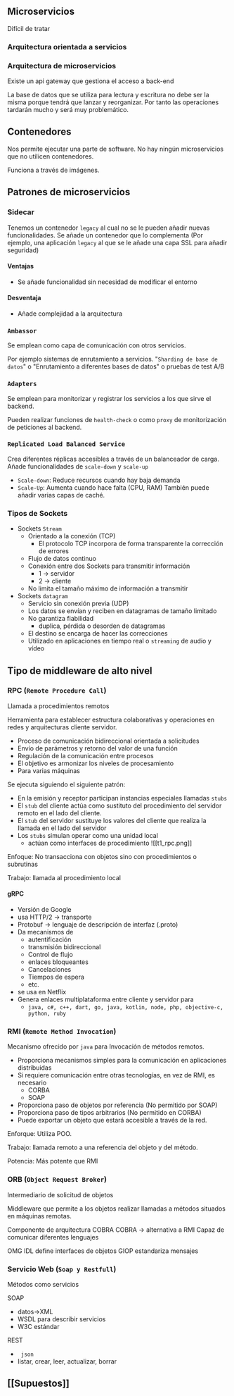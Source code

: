 ## Microservicios

Difícil de tratar


### Arquitectura orientada a servicios

### Arquitectura de microservicios

Existe un api gateway que gestiona el acceso a back-end 

La base de datos que se utiliza para lectura y escritura no debe ser la misma porque tendrá que lanzar y reorganizar. Por tanto las operaciones tardarán mucho y será muy problemático.

## Contenedores

Nos permite ejecutar una parte de software. No hay ningún microservicios que no utilicen contenedores. 

Funciona a través de imágenes. 


## Patrones de microservicios

### Sidecar

Tenemos un contenedor `legacy` al cual no se le pueden añadir nuevas funcionalidades. Se añade un contenedor que lo complementa (Por ejemplo, una aplicación `legacy` al que se le añade una capa SSL para añadir seguridad)

#### Ventajas
- Se añade funcionalidad sin necesidad de modificar el entorno

#### Desventaja
- Añade complejidad a la arquitectura

### `Ambassor`

Se emplean como capa de comunicación con otros servicios.

Por ejemplo sistemas de enrutamiento a servicios. "`Sharding de base de datos`" o "Enrutamiento a diferentes bases de datos" o pruebas de test A/B

### `Adapters`

Se emplean para monitorizar y registrar los servicios a los que sirve el backend.

Pueden realizar funciones de `health-check` o como `proxy` de monitorización de peticiones al backend.

### `Replicated Load Balanced Service`

Crea diferentes réplicas accesibles a través de un balanceador de carga.
Añade funcionalidades de `scale-down` y `scale-up`
- `Scale-down`: Reduce recursos cuando hay baja demanda 
- `Scale-Up`: Aumenta cuando hace falta (CPU, RAM)
También puede añadir varias capas de caché.


### Tipos de Sockets

- Sockets `Stream`
	- Orientado a la conexión (TCP)
		- El protocolo TCP incorpora de forma transparente la corrección de errores
	- Flujo de datos continuo
	- Conexión entre dos Sockets para transmitir información 
		- 1 -> servidor
		- 2 -> cliente
	- No limita el tamaño máximo de información a transmitir
- Sockets `datagram`
	- Servicio sin conexión previa (UDP)
	- Los datos se envían y reciben en datagramas de tamaño limitado
	- No garantiza fiabilidad
		- duplica, pérdida o desorden de datagramas
	- El destino se encarga de hacer las correcciones
	- Utilizado en aplicaciones en tiempo real o `streaming` de audio y vídeo


## Tipo de middleware de alto nivel
### RPC (`Remote Procedure Call`)

Llamada a procedimientos remotos

Herramienta para establecer estructura colaborativas y operaciones en redes y arquitecturas cliente servidor.

- Proceso de comunicación bidireccional orientada a solicitudes
- Envío de parámetros y retorno del valor de una función
- Regulación de la comunicación entre procesos 
- El objetivo es armonizar los niveles de procesamiento
- Para varias máquinas

Se ejecuta siguiendo el siguiente patrón:
- En la emisión y receptor participan instancias especiales llamadas `stubs`
- El `stub` del cliente actúa como sustituto del procedimiento del servidor remoto en el lado del cliente.
- El `stub` del servidor sustituye los valores del cliente que realiza la llamada en el lado del servidor
- Los `stubs` simulan operar como una unidad local
	- actúan como interfaces de procedimiento
![[t1_rpc.png]]

Enfoque: No transacciona con objetos sino con procedimientos o subrutinas

Trabajo: llamada al procedimiento local
#### gRPC
- Versión de Google 
- usa HTTP/2 -> transporte 
- Protobuf -> lenguaje de descripción de interfaz (.proto)
- Da mecanismos de 
	- autentificación
	- transmisión bidireccional
	- Control de flujo
	- enlaces bloqueantes
	- Cancelaciones
	- Tiempos de espera
	- etc.
- se usa en Netflix
- Genera enlaces multiplataforma entre cliente y servidor para
	- `java, c#, c++, dart, go, java, kotlin, node, php, objective-c, python, ruby`


### RMI (`Remote Method Invocation`)

Mecanismo ofrecido por `java` para Invocación de métodos remotos.
- Proporciona mecanismos simples para la comunicación en aplicaciones distribuidas
- Si requiere comunicación entre otras tecnologías, en vez de RMI, es necesario 
	- CORBA
	- SOAP
- Proporciona paso de objetos por referencia (No permitido por SOAP)
- Proporciona paso de tipos arbitrarios (No permitido en CORBA)
- Puede exportar un objeto que estará accesible a través de la red.

Enforque: Utiliza POO.

Trabajo: llamada remoto a una referencia del objeto y del método.

Potencia: Más potente que RMI

### ORB (`Object Request Broker`)
Intermediario de solicitud de objetos

Middleware que permite a los objetos realizar llamadas a métodos situados en máquinas remotas.

Componente de arquitectura COBRA 
COBRA -> alternativa a RMI
Capaz de comunicar diferentes lenguajes

OMG IDL define interfaces de objetos
GIOP estandariza mensajes

### Servicio Web (`Soap y Restfull`)
Métodos como servicios

SOAP 
- datos->XML
- WSDL para describir servicios
- W3C estándar


REST
- ` json`
- listar, crear, leer, actualizar, borrar


## [[Supuestos]]